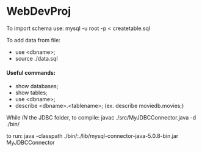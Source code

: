 # WebDevProj

To import schema use: mysql -u root -p < createtable.sql

To add data from file:
- use \<dbname\>;
- source ./data.sql

#### Useful commands:
- show databases;
- show tables;
- use \<dbname\>;
- describe \<dbname\>.\<tablename\>; (ex. describe moviedb.movies;)


While *IN* the JDBC folder, to compile:
javac ./src/MyJDBCConnector.java -d ./bin/

to run:
java -classpath ./bin/:./lib/mysql-connector-java-5.0.8-bin.jar MyJDBCConnector
